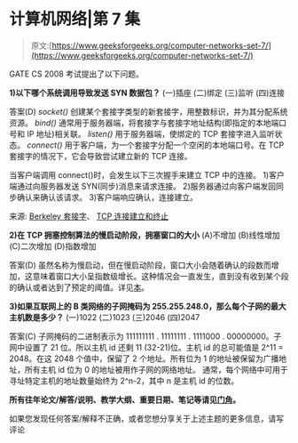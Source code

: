 # 计算机网络|第 7 集

> 原文:[https://www.geeksforgeeks.org/computer-networks-set-7/](https://www.geeksforgeeks.org/computer-networks-set-7/)

GATE CS 2008 考试提出了以下问题。

**1)以下哪个系统调用导致发送 SYN 数据包？**
(一)插座
(二)绑定
(三)监听
(四)连接

答案(D)
*socket()* 创建某个套接字类型的新套接字，用整数标识，并为其分配系统资源。
*bind()* 通常用于服务器端，将套接字与套接字地址结构(即指定的本地端口号和 IP 地址)相关联。
*listen()* 用于服务器端，使绑定的 TCP 套接字进入监听状态。
*connect()* 用于客户端，为一个套接字分配一个空闲的本地端口号。在 TCP 套接字的情况下，它会导致尝试建立新的 TCP 连接。

当客户端调用 connect()时，会发生以下三次握手来建立 TCP 中的连接。
1)客户端通过向服务器发送 SYN(同步)消息来请求连接。
2)服务器通过向客户端发回同步确认来确认该请求。
3)客户端响应确认，连接建立。

来源: [Berkeley 套接字](http://en.wikipedia.org/wiki/Berkeley_sockets)、 [TCP 连接建立和终止](http://www.pcvr.nl/tcpip/tcp_conn.htm)

**2)在 TCP 拥塞控制算法的慢启动阶段，拥塞窗口的大小**
(A)不增加
(B)线性增加
(C)二次增加
(D)指数增加

答案(D)
虽然名称为慢启动，但在慢启动阶段，窗口大小会随着确认的段数而增加，这意味着窗口大小呈指数级增长。这种情况会一直发生，直到没有收到某个段的确认或者达到了预定的阈值。详见[本](http://en.wikipedia.org/wiki/Slow-start)。

**3)如果互联网上的 B 类网络的子网掩码为 255.255.248.0，那么每个子网的最大主机数是多少？**
(一)1022
(二)1023
(三)2046
(四)2047

答案(C)
子网掩码的二进制表示为 111111111 . 11111111 . 1111000 . 00000000。子网中设置了 21 位。所以主机 id 还剩 11 (32-21)位。主机 id 的总可能值是 2^11 = 2048。在这 2048 个值中，保留了 2 个地址。所有位为 1 的地址被保留为广播地址，所有主机 id 位为 0 的地址被用作子网的网络地址。
通常，每个网络中可用于寻址特定主机的地址数量始终为 2^n-2，其中 n 是主机 id 的位数。

**所有往年论文/解答/说明、教学大纲、重要日期、笔记等请见[门角](http://geeksquiz.com/gate-corner-2/)。**

如果您发现任何答案/解释不正确，或者您想分享关于上述主题的更多信息，请写评论